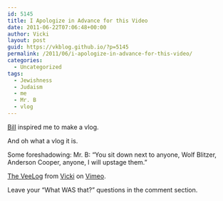 ```yaml
---
id: 5145
title: I Apologize in Advance for this Video
date: 2011-06-22T07:06:48+00:00
author: Vicki
layout: post
guid: https://vkblog.github.io/?p=5145
permalink: /2011/06/i-apologize-in-advance-for-this-video/
categories:
  - Uncategorized
tags:
  - Jewishness
  - Judaism
  - me
  - Mr. B
  - vlog
---
```

[Bill](http://smellslikeborscht.blogspot.com/) inspired me to make a vlog.

And oh what a vlog it is.

Some foreshadowing: Mr. B: &#8220;You sit down next to anyone, Wolf Blitzer, Anderson Cooper, anyone, I will upstage them.&#8221;



[The VeeLog](http://vimeo.com/25436638) from [Vicki](http://vimeo.com/user2832815) on [Vimeo](http://vimeo.com).
  
Leave your &#8220;What WAS that?&#8221; questions in the comment section.